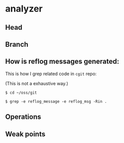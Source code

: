 # analyzer

## Head

## Branch

## 

## How is reflog messages generated:

This is how I grep related code in `cgit` repo:

(This is not a exhaustive way.)

```text
$ cd ~/oss/git

$ grep -e reflog_message -e reflog_msg -Rin .
```

## Operations



## Weak points
